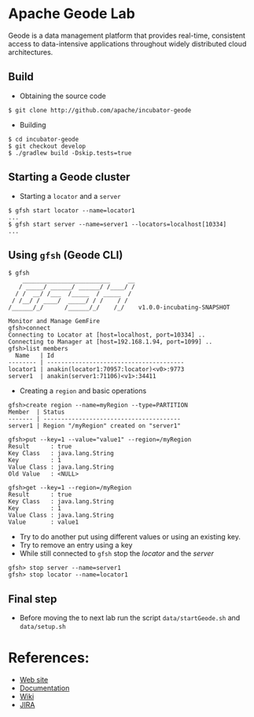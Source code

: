 # Apache Geode Lab

Geode is a data management platform that provides real-time, consistent access to data-intensive applications throughout widely distributed cloud architectures.

## Build

* Obtaining the source code

```
$ git clone http://github.com/apache/incubator-geode
```

* Building

```
$ cd incubator-geode
$ git checkout develop
$ ./gradlew build -Dskip.tests=true
```

## Starting a Geode cluster

* Starting a `locator` and a `server`

```
$ gfsh start locator --name=locator1
...
$ gfsh start server --name=server1 --locators=localhost[10334]
...
```

## Using `gfsh` (Geode CLI)

```
$ gfsh
    _________________________     __
   / _____/ ______/ ______/ /____/ /
  / /  __/ /___  /_____  / _____  /
 / /__/ / ____/  _____/ / /    / /
/______/_/      /______/_/    /_/    v1.0.0-incubating-SNAPSHOT

Monitor and Manage GemFire
gfsh>connect
Connecting to Locator at [host=localhost, port=10334] ..
Connecting to Manager at [host=192.168.1.94, port=1099] ..
gfsh>list members
  Name   | Id
-------- | ---------------------------------------
locator1 | anakin(locator1:70957:locator)<v0>:9773
server1  | anakin(server1:71106)<v1>:34411
```

* Creating a `region` and basic operations

```
gfsh>create region --name=myRegion --type=PARTITION
Member  | Status
------- | ---------------------------------------
server1 | Region "/myRegion" created on "server1"

gfsh>put --key=1 --value="value1" --region=/myRegion
Result      : true
Key Class   : java.lang.String
Key         : 1
Value Class : java.lang.String
Old Value   : <NULL>

gfsh>get --key=1 --region=/myRegion
Result      : true
Key Class   : java.lang.String
Key         : 1
Value Class : java.lang.String
Value       : value1
```

* Try to do another put using different values or using an existing key.
* Try to remove an entry using a key
* While still connected to `gfsh` stop the *locator* and the *server*

```
gfsh> stop server --name=server1
gfsh> stop locator --name=locator1

```
## Final step

* Before moving the to next lab run the script `data/startGeode.sh` and `data/setup.sh`

# References:

* [Web site](http://geode.incubator.apache.org)
* [Documentation](http://geode-docs.cfapps.io/)
* [ Wiki](http://cwiki.apache.org/confluence/display/GEODE)
* [JIRA](https://issues.apache.org/jira/browse/GEODE)
